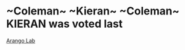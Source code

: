 
# ~Coleman~ ~Kieran~ ~Coleman~ KIERAN was voted last

[Arango Lab](https://docs.google.com/document/d/1SlaE4lr7_-S8hrJmVLZi-MVwI7ilofRPLnA3GtfGY1o/edit)
